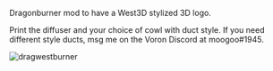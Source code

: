Dragonburner mod to have a West3D stylized 3D logo.

Print the diffuser and your choice of cowl with duct style.  If you need different style ducts, msg me on the Voron Discord at moogoo#1945.  

![dragwestburner](https://github.com/oogoom/Voron-Mods/edit/main/DragWestBurner/images/dragwestburner.jpg)

